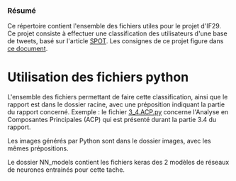 ### Résumé
Ce répertoire contient l'ensemble des fichiers utiles pour le projet d'IF29. Ce projet consiste à effectuer une classification des utilisateurs d'une base de tweets, basé sur l'article [SPOT](https://github.com/Kiwy3/IF29_project/blob/main/Doc/SPOT.pdf). Les consignes de ce projet figure dans [ce document](https://github.com/Kiwy3/IF29_project/blob/main/Doc/Projet%20Comparaison%20de%20deux%20m%C3%A9thodes%20sur%20des%20donn%C3%A9es%20Twitter.pdf).

# Utilisation des fichiers python

L'ensemble des fichiers permettant de faire cette classification, ainsi que le rapport est dans le dossier racine, avec une préposition indiquant la partie du rapport concerné. Exemple : le fichier [3_4.ACP.py](https://github.com/Kiwy3/IF29_project/blob/main/3_4.ACP.py) concerne l'Analyse en Composantes Principales (ACP) qui est présenté durant la partie 3.4 du rapport.

Les images générés par Python sont dans le dossier images, avec les mêmes prépositions. 

Le dossier NN_models contient les fichiers keras des 2 modèles de réseaux de neurones entrainés pour cette tache. 
